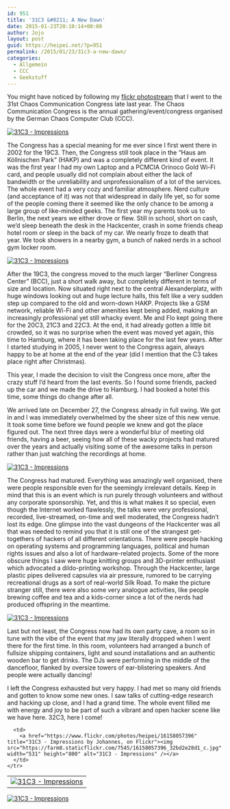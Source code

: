 ```yaml
---
id: 951
title: '31C3 &#8211; A New Dawn'
date: 2015-01-23T20:10:14+00:00
author: Jojo
layout: post
guid: https://heipei.net/?p=951
permalink: /2015/01/23/31c3-a-new-dawn/
categories:
  - Allgemein
  - CCC
  - Geekstuff
---
```

You might have noticed by following my [flickr photostream](https://www.flickr.com/search/?text=31c3&user_id=97859317%40N00&details=1&sort=interestingness-desc) that I went to the 31st Chaos Communication Congress late last year. The Chaos Communication Congress is the annual gathering/event/congress organised by the German Chaos Computer Club (CCC). 

<div class="img">
  <a href="https://www.flickr.com/photos/heipei/16166657635" title="31C3 - Impressions by Johannes, on Flickr"><img src="https://farm8.staticflickr.com/7552/16166657635_bd9f5fd9f1_b.jpg" alt="31C3 - Impressions" /></a>
</div>

The Congress has a special meaning for me ever since I first went there in 2002 for the 19C3. Then, the Congress still took place in the &#8220;Haus am Köllnischen Park&#8221; (HAKP) and was a completely different kind of event. It was the first year I had my own Laptop and a PCMCIA Orinoco Gold Wi-Fi card, and people usually did not complain about either the lack of bandwidth or the unreliability and unprofessionalism of a lot of the services. The whole event had a very cozy and familiar atmosphere. Nerd culture (and acceptance of it) was not that widespread in daily life yet, so for some of the people coming there it seemed like the only chance to be among a large group of like-minded geeks. The first year my parents took us to Berlin, the next years we either drove or flew. Still in school, short on cash, we&#8217;d sleep beneath the desk in the Hackcenter, crash in some friends cheap hotel room or sleep in the back of my car. We nearly froze to death that year. We took showers in a nearby gym, a bunch of naked nerds in a school gym locker room.

<div class="img">
  <a href="https://www.flickr.com/photos/heipei/15979352240" title="31C3 - Impressions by Johannes, on Flickr"><img src="https://farm9.staticflickr.com/8623/15979352240_139fdf28b7_b.jpg" alt="31C3 - Impressions" /></a>
</div>

After the 19C3, the congress moved to the much larger &#8220;Berliner Congress Center&#8221; (BCC), just a short walk away, but completely different in terms of size and location. Now situated right next to the central Alexanderplatz, with huge windows looking out and huge lecture halls, this felt like a very sudden step up compared to the old and worn-down HAKP. Projects like a GSM network, reliable Wi-Fi and other amenities kept being added, making it an increasingly professional yet still whacky event. Me and Flo kept going there for the 20C3, 21C3 and 22C3. At the end, it had already gotten a little bit crowded, so it was no surprise when the event was moved yet again, this time to Hamburg, where it has been taking place for the last few years. After I started studying in 2005, I never went to the Congress again, always happy to be at home at the end of the year (did I mention that the C3 takes place right after Christmas).

This year, I made the decision to visit the Congress once more, after the crazy stuff I&#8217;d heard from the last events. So I found some friends, packed up the car and we made the drive to Hamburg. I had booked a hotel this time, some things do change after all.

We arrived late on December 27, the Congress already in full swing. We got in and I was immediately overwhelmed by the sheer size of this new venue. It took some time before we found people we knew and got the place figured out. The next three days were a wonderful blur of meeting old friends, having a beer, seeing how all of these wacky projects had matured over the years and actually visiting some of the awesome talks in person rather than just watching the recordings at home.

<div class="img">
  <a href="https://www.flickr.com/photos/heipei/16183096672" title="31C3 - Impressions by Johannes, on Flickr"><img src="https://farm8.staticflickr.com/7470/16183096672_e5a0c8aa2d_b.jpg" alt="31C3 - Impressions" /></a>
</div>

The Congress had matured. Everything was amazingly well organised, there were people responsible even for the seemingly irrelevant details. Keep in mind that this is an event which is run purely through volunteers and without any corporate sponsorship. Yet, and this is what makes it so special, even though the Internet worked flawlessly, the talks were very professional, recorded, live-streamed, on-time and well moderated, the Congress hadn&#8217;t lost its edge. One glimpse into the vast dungeons of the Hackcenter was all that was needed to remind you that it is still one of the strangest get-togethers of hackers of all different orientations. There were people hacking on operating systems and programming languages, political and human rights issues and also a lot of hardware-related projects. Some of the more obscure things I saw were huge knitting groups and 3D-printer enthusiast which advocated a dildo-printing workshop. Through the Hackcenter, large plastic pipes delivered capsules via air pressure, rumored to be carrying recreational drugs as a sort of real-world Silk Road. To make the picture stranger still, there were also some very analogue activities, like people brewing coffee and tea and a kids-corner since a lot of the nerds had produced offspring in the meantime.

<div class="img">
  <a href="https://www.flickr.com/photos/heipei/16173609445" title="31C3 - Impressions by Johannes, on Flickr"><img src="https://farm8.staticflickr.com/7463/16173609445_c4b3f1de64_b.jpg" alt="31C3 - Impressions" /></a>
</div>

Last but not least, the Congress now had its own party cave, a room so in tune with the vibe of the event that my jaw literally dropped when I went there for the first time. In this room, volunteers had arranged a bunch of fullsize shipping containers, light and sound installations and an authentic wooden bar to get drinks. The DJs were performing in the middle of the dancefloor, flanked by oversize towers of ear-blistering speakers. And people were actually dancing!

I left the Congress exhausted but very happy. I had met so many old friends and gotten to know some new ones. I saw talks of cutting-edge research and hacking up close, and I had a grand time. The whole event filled me with energy and joy to be part of such a vibrant and open hacker scene like we have here. 32C3, here I come!

<div class="aligncenter">
  <table>
    <tr>
      <td>
        <a href="https://www.flickr.com/photos/heipei/16172855402" title="31C3 - Impressions by Johannes, on Flickr"><img src="https://farm8.staticflickr.com/7491/16172855402_6fb6117d4b_c.jpg" alt="31C3 - Impressions" /></a>
      </td>
      
      <td>
        <a href="https://www.flickr.com/photos/heipei/16158057396" title="31C3 - Impressions by Johannes, on Flickr"><img src="https://farm8.staticflickr.com/7545/16158057396_32bd2e28d1_c.jpg" width="531" height="800" alt="31C3 - Impressions" /></a>
      </td>
    </tr>
  </table>
  
  <div>
    <a href="https://www.flickr.com/photos/heipei/15980606379" title="31C3 - Impressions by Johannes, on Flickr"><img src="https://farm8.staticflickr.com/7513/15980606379_7667912531_b.jpg" alt="31C3 - Impressions" /></a>
  </div>
</div>